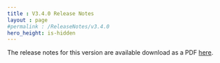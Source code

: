 ```yaml
---
title : V3.4.0 Release Notes
layout : page
#permalink : /ReleaseNotes/v3.4.0
hero_height: is-hidden
---
```



The release notes for this version are available download as a PDF [here](ReleaseNotes_v3.4.0.pdf).